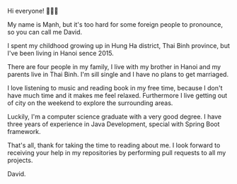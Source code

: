<!-- ### Hi there 👋-->

<!--
**manhcntt21/manhcntt21** is a ✨ _special_ ✨ repository because its `README.md` (this file) appears on your GitHub profile.

Here are some ideas to get you started:

- 🔭 I’m currently working on ...
- 🌱 I’m currently learning ...
- 👯 I’m looking to collaborate on ...
- 🤔 I’m looking for help with ...
- 💬 Ask me about ...
- 📫 How to reach me: ...
- 😄 Pronouns: ...
- ⚡ Fun fact: ...
-->
<!--
Tôi là một người đơn giản, thẳng thắn. Có gì nói đó, thích lập trình, yêu động vật hoang dã. Nếu được ước một điều ước, tôi chỉ muốn con người chúng ta hãy sống thật thà với nhau.
-->
Hi everyone! 👋👋👋

My name is Mạnh, but it's too hard for some foreign people to pronounce, so you can call me David.

I spent my childhood growing up in Hung Ha district, Thai Binh province, but I've been living in Hanoi sence 2015.

There are four people in my family, I live with my brother in Hanoi and my parents live in Thai Binh. I'm sill single and I have no plans to get marriaged.

I love listening to music and reading book in my free time, because I don't have much time and it makes me feel relaxed. Furthermore I live getting out of city on the weekend to explore the surrounding areas.

Luckily, I'm a computer science graduate with a very good degree. I have three years of experience in Java Development, special with Spring Boot framework.

That's all, thank for taking the time to reading about me. I look forward to receiving your help in my repositories by performing pull requests to all my projects.

David.
